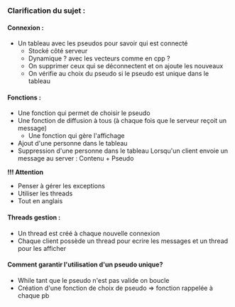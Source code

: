 ### Clarification du sujet : 
#### Connexion :
* Un tableau avec les pseudos pour savoir qui est connecté 
  * Stocké côté serveur
  * Dynamique ? avec les vecteurs comme en cpp ? 
  * On supprimer ceux qui se déconnectent et on ajoute les nouveaux
  * On vérifie au choix du pseudo si le pseudo est unique dans le tableau

#### Fonctions :
* Une fonction qui permet de choisir le pseudo 
* Une fonction de diffusion à tous (à chaque fois que le serveur reçoit un message)
  * Une fonction qui gère l'affichage 
* Ajout d'une personne dans le tableau
* Suppression d'une personne dans le tableau
Lorsqu'un client envoie un message au server : Contenu + Pseudo 


**!!! Attention**
* Penser à gérer les exceptions 
* Utiliser les threads 
* Tout en anglais


#### Threads gestion : 
* Un thread est créé à chaque nouvelle connexion 
* Chaque client possède un thread pour ecrire les messages et un thread pour les afficher 

#### Comment garantir l'utilisation d'un pseudo unique? 
* While tant que le pseudo n'est pas valide on boucle
* Création d'une fonction de choix de pseudo => fonction rappelée à chaque pb 
